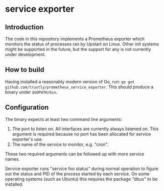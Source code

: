 service exporter
================

Introduction
------------

The code in this repository implements a Prometheus exporter which monitors the
status of processes ran by Upstart on Linux.  Other init systems might be
supported in the future, but the support for any is not currently under
development.

How to build
------------

Having installed a reasonably modern version of Go, run: `go get
github.com/trustly/prometheus_service_exporter`.  This should produce a binary
under `$GOPATH/bin`.

Configuration
-------------

The binary expects at least two command line arguments:

  1. The port to listen on.  All interfaces are currently always listened on.
  This argument is required because no port has been allocated for service
  exporter's use.
  2. The name of the service to monitor, e.g. "cron".

These two required arguments can be followed up with more service names.

Service exporter runs "service foo status" during normal operation to figure
out the status and PID of the process started by each service.  On some
operating systems (such as Ubuntu) this requires the package "dbus" to be
installed.
